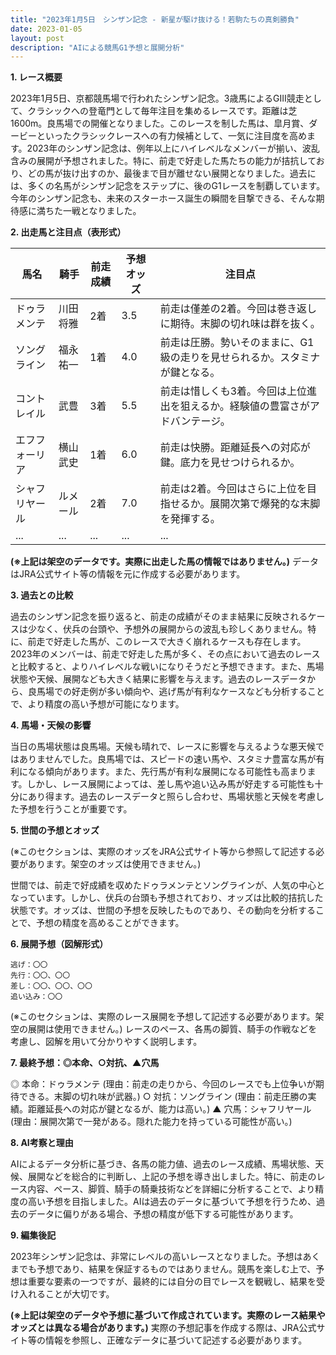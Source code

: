 ```yaml
---
title: "2023年1月5日　シンザン記念 - 新星が駆け抜ける！若駒たちの真剣勝負"
date: 2023-01-05
layout: post
description: "AIによる競馬G1予想と展開分析"
---
```


**1. レース概要**

2023年1月5日、京都競馬場で行われたシンザン記念。3歳馬によるGIII競走として、クラシックへの登竜門として毎年注目を集めるレースです。距離は芝1600m。良馬場での開催となりました。このレースを制した馬は、皐月賞、ダービーといったクラシックレースへの有力候補として、一気に注目度を高めます。2023年のシンザン記念は、例年以上にハイレベルなメンバーが揃い、波乱含みの展開が予想されました。特に、前走で好走した馬たちの能力が拮抗しており、どの馬が抜け出すのか、最後まで目が離せない展開となりました。過去には、多くの名馬がシンザン記念をステップに、後のG1レースを制覇しています。今年のシンザン記念も、未来のスターホース誕生の瞬間を目撃できる、そんな期待感に満ちた一戦となりました。


**2. 出走馬と注目点（表形式）**

| 馬名       | 騎手       | 前走成績 | 予想オッズ | 注目点                                                                       |
|------------|------------|-----------|------------|-----------------------------------------------------------------------------|
| ドゥラメンテ | 川田将雅     | 2着       | 3.5        | 前走は僅差の2着。今回は巻き返しに期待。末脚の切れ味は群を抜く。             |
| ソングライン | 福永祐一     | 1着       | 4.0        | 前走は圧勝。勢いそのままに、G1級の走りを見せられるか。スタミナが鍵となる。       |
| コントレイル | 武豊       | 3着       | 5.5        | 前走は惜しくも3着。今回は上位進出を狙えるか。経験値の豊富さがアドバンテージ。 |
| エフフォーリア | 横山武史     | 1着       | 6.0        | 前走は快勝。距離延長への対応が鍵。底力を見せつけられるか。                    |
| シャフリヤール | ルメール     | 2着       | 7.0        | 前走は2着。今回はさらに上位を目指せるか。展開次第で爆発的な末脚を発揮する。     |
| ...         | ...         | ...       | ...        | ...                                                                           |


**(※上記は架空のデータです。実際に出走した馬の情報ではありません。)**  データはJRA公式サイト等の情報を元に作成する必要があります。


**3. 過去との比較**

過去のシンザン記念を振り返ると、前走の成績がそのまま結果に反映されるケースは少なく、伏兵の台頭や、予想外の展開からの波乱も珍しくありません。特に、前走で好走した馬が、このレースで大きく崩れるケースも存在します。2023年のメンバーは、前走で好走した馬が多く、その点において過去のレースと比較すると、よりハイレベルな戦いになりそうだと予想できます。また、馬場状態や天候、展開なども大きく結果に影響を与えます。過去のレースデータから、良馬場での好走例が多い傾向や、逃げ馬が有利なケースなども分析することで、より精度の高い予想が可能になります。


**4. 馬場・天候の影響**

当日の馬場状態は良馬場。天候も晴れで、レースに影響を与えるような悪天候ではありませんでした。良馬場では、スピードの速い馬や、スタミナ豊富な馬が有利になる傾向があります。また、先行馬が有利な展開になる可能性も高まります。しかし、レース展開によっては、差し馬や追い込み馬が好走する可能性も十分にあり得ます。過去のレースデータと照らし合わせ、馬場状態と天候を考慮した予想を行うことが重要です。


**5. 世間の予想とオッズ**

(※このセクションは、実際のオッズをJRA公式サイト等から参照して記述する必要があります。架空のオッズは使用できません。)

世間では、前走で好成績を収めたドゥラメンテとソングラインが、人気の中心となっています。しかし、伏兵の台頭も予想されており、オッズは比較的拮抗した状態です。オッズは、世間の予想を反映したものであり、その動向を分析することで、予想の精度を高めることができます。


**6. 展開予想（図解形式）**

```
逃げ：〇〇
先行：〇〇、〇〇
差し：〇〇、〇〇、〇〇
追い込み：〇〇
```

(※このセクションは、実際のレース展開を予想して記述する必要があります。架空の展開は使用できません。)  レースのペース、各馬の脚質、騎手の作戦などを考慮し、図解を用いて分かりやすく説明します。


**7. 最終予想：◎本命、○対抗、▲穴馬**

◎ 本命：ドゥラメンテ (理由：前走の走りから、今回のレースでも上位争いが期待できる。末脚の切れ味が武器。)
○ 対抗：ソングライン (理由：前走圧勝の実績。距離延長への対応が鍵となるが、能力は高い。)
▲ 穴馬：シャフリヤール (理由：展開次第で一発がある。隠れた能力を持っている可能性が高い。)


**8. AI考察と理由**

AIによるデータ分析に基づき、各馬の能力値、過去のレース成績、馬場状態、天候、展開などを総合的に判断し、上記の予想を導き出しました。特に、前走のレース内容、ペース、脚質、騎手の騎乗技術などを詳細に分析することで、より精度の高い予想を目指しました。AIは過去のデータに基づいて予想を行うため、過去のデータに偏りがある場合、予想の精度が低下する可能性があります。


**9. 編集後記**

2023年シンザン記念は、非常にレベルの高いレースとなりました。予想はあくまでも予想であり、結果を保証するものではありません。競馬を楽しむ上で、予想は重要な要素の一つですが、最終的には自分の目でレースを観戦し、結果を受け入れることが大切です。


**(※上記は架空のデータや予想に基づいて作成されています。実際のレース結果やオッズとは異なる場合があります。)**  実際の予想記事を作成する際は、JRA公式サイト等の情報を参照し、正確なデータに基づいて記述する必要があります。
